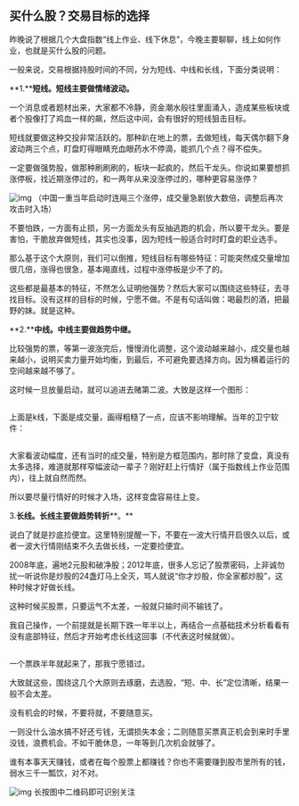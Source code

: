 ## 买什么股？交易目标的选择

昨晚说了根据几个大盘指数“线上作业、线下休息”，今晚主要聊聊，线上如何作业，也就是买什么股的问题。

 

一般来说，交易根据持股时间的不同，分为短线、中线和长线，下面分类说明：

 

**1.****短线。短线主要做情绪波动。**

 

一个消息或者题材出来，大家都不冷静，资金潮水般往里面涌入，造成某些板块或者个股像打了鸡血一样的飙，然后这中间，会有很好的短线狙击目标。

 

短线就要做这种交投非常活跃的。那种趴在地上的票，去做短线，每天偶尔翻下身波动两三个点，盯盘盯得眼睛充血眼药水不停滴，能抓几个点？得不偿失。

 

一定要做强势股，做那种刷刷刷的，板块一起疯的，然后干龙头。你说如果要想抓涨停板，找近期涨停过的，和一两年从来没涨停过的，哪种更容易涨停？

![img](https://mmbiz.qpic.cn/mmbiz/VyPaD2tFqzpiaJq3WoVgeib42Mw7p14lMmhxIacbpozaJQrlicqia0QQm3I7RFfePfnXC7JByQJw56hlX30WVDG3eQ/640?wx_fmt=png&wxfrom=5&wx_lazy=1)
（中国一重当年启动时连飚三个涨停，成交量急剧放大数倍，调整后再次攻击时入场）

不要怕跌，一方面有止损，另一方面龙头有反抽逃跑的机会，所以要干龙头。要是害怕，干脆放弃做短线，其实也没事，因为短线一般适合时时盯盘的职业选手。

 

那么基于这个大原则，我们可以倒推，短线目标有哪些特征：可能突然成交量增加很几倍，涨得也很急，基本飚直线，过程中涨停板是少不了的。

 

这些都是最基本的特征，不然怎么证明他强势？然后大家可以围绕这些特征，去寻找目标。没有这样的目标的时候，宁愿不做。不是有句话叫做：喝最烈的酒，把最野的妹。就是这种。

 

**2.****中线。中线主要做趋势中继。**

 

比较强势的票，等第一波涨完后，慢慢消化调整，这个波动越来越小，成交量也越来越小，说明买卖力量开始均衡，到最后，不可避免要选择方向。因为横着运行的空间越来越不够了。

 

这时候一旦放量启动，就可以追进去赌第二波。大致是这样一个图形：

![img](data:image/gif;base64,iVBORw0KGgoAAAANSUhEUgAAAAEAAAABCAYAAAAfFcSJAAAADUlEQVQImWNgYGBgAAAABQABh6FO1AAAAABJRU5ErkJggg==)

上面是k线，下面是成交量，画得粗糙了一点，应该不影响理解。当年的卫宁软件：

![img](data:image/gif;base64,iVBORw0KGgoAAAANSUhEUgAAAAEAAAABCAYAAAAfFcSJAAAADUlEQVQImWNgYGBgAAAABQABh6FO1AAAAABJRU5ErkJggg==)

大家看波动幅度，还有当时的成交量，特别是方框范围内，那时除了变盘，真没有太多选择，难道就那样窄幅波动一辈子？刚好赶上行情好（属于指数线上作业范围内），往上就自然而然。

 

所以要尽量行情好的时候才入场，这样变盘容易往上变。

 

3.**长线。长线主要做趋势转折****。**

 

说白了就是抄底捡便宜。这里特别提醒一下，不要在一波大行情开启很久以后，或者一波大行情刚结束不久去做长线，一定要捡便宜。

 

2008年底，遍地2元股和破净股；2012年底，很多人忘记了股票密码，上非诚勿扰一听说你是炒股的24盏灯马上全灭，骂人就说“你才炒股，你全家都炒股”，这种时候才好做长线。

 

这种时候买股票，只要运气不太差，一般就只输时间不输钱了。

我自己操作，一个前提就是长期下跌一年半以上，再结合一点基础技术分析看看有没有底部特征，然后才开始考虑长线这回事（不代表这时候就做）。

![img](data:image/gif;base64,iVBORw0KGgoAAAANSUhEUgAAAAEAAAABCAYAAAAfFcSJAAAADUlEQVQImWNgYGBgAAAABQABh6FO1AAAAABJRU5ErkJggg==)

一个票跌半年就起来了，那我宁愿错过。

 

大致就这些，围绕这几个大原则去琢磨，去选股，“短、中、长”定位清晰，结果一般不会太差。

 

没有机会的时候，不要将就，不要随意买。

 

一则没什么油水搞不好还亏钱，无谓损失本金；二则随意买票真正机会到来时手里没钱，浪费机会。不如干脆休息，一年等到几次机会就够了。

 

谁有本事天天赚钱，或者在每个股票上都赚钱？你也不需要赚到股市里所有的钱，弱水三千一瓢饮，对不对。

![img](https://mmbiz.qpic.cn/mmbiz/VyPaD2tFqzoQhZPwJicYt4paGrZr0rGnIkmiabvvS7eropOUwbC0v2lCgyF5DDbZJkoh3srzLR91jZI9Hh31hMNQ/640?wx_fmt=png&wxfrom=5&wx_lazy=1)
长按图中二维码即可识别关注